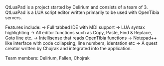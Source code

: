 QtLuaPad is a project started by Delirium and consists of a team of 3. 
QtLuaPad is a LUA script editor written primarily to be used with OpenTibia servers.

Features include:
-> Full tabbed IDE with MDI support
-> LUA syntax highlighting
-> All editor functions such as Copy, Paste, Find & Replace, Goto line etc.
-> Intellisense that reads OpenTibia functions
-> Notepad++ like interface with code collapsing, line numbers, identation etc
-> A quest creator written by Chojrak and integrated into the application.

Team members: Delirium, Fallen, Chojrak
